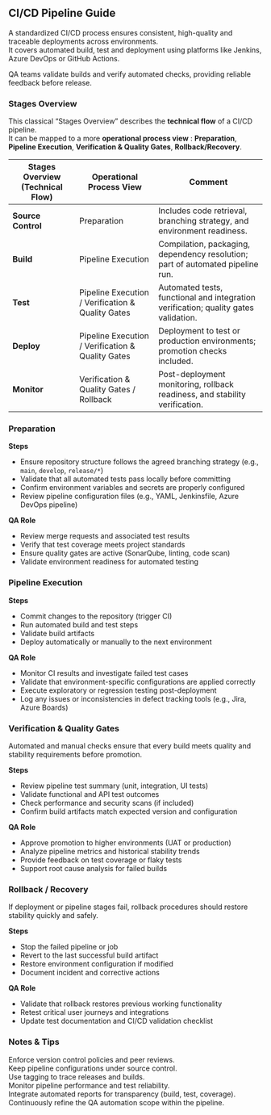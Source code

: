 ## CI/CD Pipeline Guide

A standardized CI/CD process ensures consistent, high-quality and traceable deployments across environments.  
It covers automated build, test and deployment using platforms like Jenkins, Azure DevOps or GitHub Actions.  

QA teams validate builds and verify automated checks, providing reliable feedback before release.


### Stages Overview

This classical “Stages Overview” describes the **technical flow** of a CI/CD pipeline.  
It can be mapped to a more **operational process view** : **Preparation**, **Pipeline Execution**, **Verification & Quality Gates**, **Rollback/Recovery**.


| **Stages Overview (Technical Flow)** | **Operational Process View** | **Comment** |
|------------------------------------|-----------------------------|-------------|
| **Source Control** | Preparation | Includes code retrieval, branching strategy, and environment readiness. |
| **Build** | Pipeline Execution | Compilation, packaging, dependency resolution; part of automated pipeline run. |
| **Test** | Pipeline Execution / Verification & Quality Gates | Automated tests, functional and integration verification; quality gates validation. |
| **Deploy** | Pipeline Execution / Verification & Quality Gates | Deployment to test or production environments; promotion checks included. |
| **Monitor** | Verification & Quality Gates / Rollback | Post-deployment monitoring, rollback readiness, and stability verification. |


### Preparation

**Steps**
- Ensure repository structure follows the agreed branching strategy (e.g., `main`, `develop`, `release/*`)  
- Validate that all automated tests pass locally before committing  
- Confirm environment variables and secrets are properly configured  
- Review pipeline configuration files (e.g., YAML, Jenkinsfile, Azure DevOps pipeline)  

**QA Role**
- Review merge requests and associated test results  
- Verify that test coverage meets project standards  
- Ensure quality gates are active (SonarQube, linting, code scan)  
- Validate environment readiness for automated testing  


### Pipeline Execution

**Steps**
- Commit changes to the repository (trigger CI)  
- Run automated build and test steps  
- Validate build artifacts  
- Deploy automatically or manually to the next environment  

**QA Role**
- Monitor CI results and investigate failed test cases  
- Validate that environment-specific configurations are applied correctly  
- Execute exploratory or regression testing post-deployment  
- Log any issues or inconsistencies in defect tracking tools (e.g., Jira, Azure Boards)  


### Verification & Quality Gates
Automated and manual checks ensure that every build meets quality and stability requirements before promotion.

**Steps**
- Review pipeline test summary (unit, integration, UI tests)  
- Validate functional and API test outcomes  
- Check performance and security scans (if included)  
- Confirm build artifacts match expected version and configuration  

**QA Role**
- Approve promotion to higher environments (UAT or production)  
- Analyze pipeline metrics and historical stability trends  
- Provide feedback on test coverage or flaky tests  
- Support root cause analysis for failed builds  


### Rollback / Recovery
If deployment or pipeline stages fail, rollback procedures should restore stability quickly and safely.

**Steps**
- Stop the failed pipeline or job  
- Revert to the last successful build artifact  
- Restore environment configuration if modified  
- Document incident and corrective actions  

**QA Role**
- Validate that rollback restores previous working functionality  
- Retest critical user journeys and integrations  
- Update test documentation and CI/CD validation checklist  


### Notes & Tips

Enforce version control policies and peer reviews.  
Keep pipeline configurations under source control.  
Use tagging to trace releases and builds.  
Monitor pipeline performance and test reliability.  
Integrate automated reports for transparency (build, test, coverage).  
Continuously refine the QA automation scope within the pipeline.

